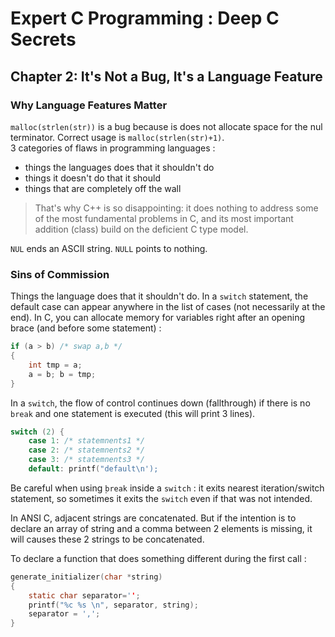Expert C Programming : Deep C Secrets
=====================================

Chapter 2: It's Not a Bug, It's a Language Feature
--------------------------------------------------

### Why Language Features Matter
`malloc(strlen(str))` is a bug because is does not allocate space for the nul
terminator. Correct usage is `malloc(strlen(str)+1)`.\
3 categories of flaws in programming languages :
* things the languages does that it shouldn't do
* things it doesn't do that it should
* things that are completely off the wall

> That's why C++ is so disappointing: it does nothing to address some of the
> most fundamental problems in C, and its most important addition (class) build
> on the deficient C type model.

`NUL` ends an ASCII string. `NULL` points to nothing.

### Sins of Commission
Things the language does that it shouldn't do. In a `switch` statement, the
default case can appear anywhere in the list of cases (not necessarily at the
end).
In C, you can allocate memory for variables right after an opening brace (and
before some statement) :
```C
if (a > b) /* swap a,b */
{
    int tmp = a;
    a = b; b = tmp;
}
```
In a `switch`, the flow of control continues down (fallthrough) if there is no
`break` and one statement is executed (this will print 3 lines).
```C
switch (2) {
    case 1: /* statemnents1 */
    case 2: /* statemnents2 */
    case 3: /* statemnents3 */
    default: printf("default\n');
```
Be careful when using ̣`break` inside a `switch` : it exits nearest
iteration/switch statement, so sometimes it exits the `switch` even if that was not
intended.

In ANSI C, adjacent strings are concatenated. But if the intention is to declare
an array of string and a comma between 2 elements is missing, it will causes
these 2 strings to be concatenated.

To declare a function that does something different during the first call :
```C
generate_initializer(char *string)
{
    static char separator='';
    printf("%c %s \n", separator, string);
    separator = ',';
}
```

